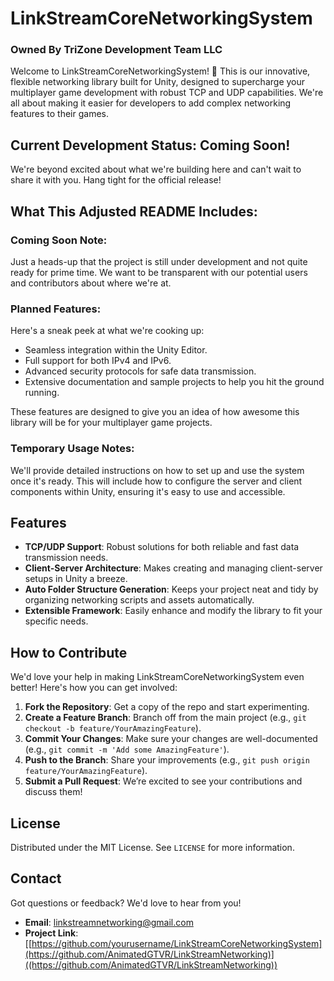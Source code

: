 # LinkStreamCoreNetworkingSystem
### Owned By TriZone Development Team LLC

Welcome to LinkStreamCoreNetworkingSystem! 🎉 This is our innovative, flexible networking library built for Unity, designed to supercharge your multiplayer game development with robust TCP and UDP capabilities. We're all about making it easier for developers to add complex networking features to their games.

## Current Development Status: Coming Soon!
We're beyond excited about what we're building here and can't wait to share it with you. Hang tight for the official release!

## What This Adjusted README Includes:
### Coming Soon Note:
Just a heads-up that the project is still under development and not quite ready for prime time. We want to be transparent with our potential users and contributors about where we're at.

### Planned Features:
Here's a sneak peek at what we're cooking up:
- Seamless integration within the Unity Editor.
- Full support for both IPv4 and IPv6.
- Advanced security protocols for safe data transmission.
- Extensive documentation and sample projects to help you hit the ground running.

These features are designed to give you an idea of how awesome this library will be for your multiplayer game projects.

### Temporary Usage Notes:
We'll provide detailed instructions on how to set up and use the system once it's ready. This will include how to configure the server and client components within Unity, ensuring it's easy to use and accessible.

## Features
- **TCP/UDP Support**: Robust solutions for both reliable and fast data transmission needs.
- **Client-Server Architecture**: Makes creating and managing client-server setups in Unity a breeze.
- **Auto Folder Structure Generation**: Keeps your project neat and tidy by organizing networking scripts and assets automatically.
- **Extensible Framework**: Easily enhance and modify the library to fit your specific needs.

## How to Contribute
We'd love your help in making LinkStreamCoreNetworkingSystem even better! Here's how you can get involved:
1. **Fork the Repository**: Get a copy of the repo and start experimenting.
2. **Create a Feature Branch**: Branch off from the main project (e.g., `git checkout -b feature/YourAmazingFeature`).
3. **Commit Your Changes**: Make sure your changes are well-documented (e.g., `git commit -m 'Add some AmazingFeature'`).
4. **Push to the Branch**: Share your improvements (e.g., `git push origin feature/YourAmazingFeature`).
5. **Submit a Pull Request**: We’re excited to see your contributions and discuss them!

## License
Distributed under the MIT License. See `LICENSE` for more information.

## Contact
Got questions or feedback? We'd love to hear from you!
- **Email**: [linkstreamnetworking@gmail.com](linkstreamnetworking@gmail.com)
- **Project Link**: [[https://github.com/yourusername/LinkStreamCoreNetworkingSystem](https://github.com/AnimatedGTVR/LinkStreamNetworking)]((https://github.com/AnimatedGTVR/LinkStreamNetworking))
